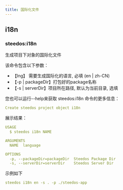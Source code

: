 ```yaml
---
title: 国际化文件
---
```


## i18n

### steedos:i18n

生成项目下对象的国际化文件

该命令包含以下参数：

- 【lng】 需要生成国际化的语言, 必填 (en | zh-CN)
- 【-p | packageDir】打包好的package名称
- 【-s | serverDir】项目所在路径, 默认为当前目录, 选填

您也可以运行--help来获取 steedos:i18n 命令的更多信息：

```yml
Create steedos project object i18n
```

展示结果：

```yml
USAGE
  $ steedos i18n NAME

ARGUMENTS
  NAME  language

OPTIONS
  -p, --packageDir=packageDir  Steedos Package Dir
  -s, --serverDir=serverDir    Steedos Server Dir 
```

示例如下

```yml
steedos i18n en -s . -p ./steedos-app
```
